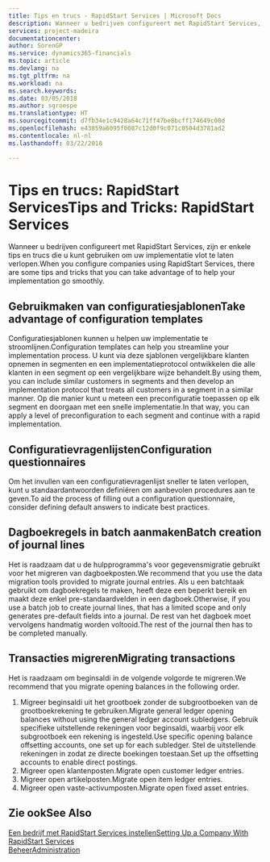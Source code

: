 ```yaml
---
title: Tips en trucs - RapidStart Services | Microsoft Docs
description: Wanneer u bedrijven configureert met RapidStart Services, zijn er enkele tips en trucs die u kunt gebruiken om uw implementatie vlot te laten verlopen.
services: project-madeira
documentationcenter: 
author: SorenGP
ms.service: dynamics365-financials
ms.topic: article
ms.devlang: na
ms.tgt_pltfrm: na
ms.workload: na
ms.search.keywords: 
ms.date: 03/05/2018
ms.author: sgroespe
ms.translationtype: HT
ms.sourcegitcommit: d7fb34e1c9428a64c71ff47be8bcff174649c00d
ms.openlocfilehash: e43859a6095f0087c12d0f9c071c0504d3781ad2
ms.contentlocale: nl-nl
ms.lasthandoff: 03/22/2018

---
```

# <a name="tips-and-tricks-rapidstart-services"></a><span data-ttu-id="6287e-103">Tips en trucs: RapidStart Services</span><span class="sxs-lookup"><span data-stu-id="6287e-103">Tips and Tricks: RapidStart Services</span></span>
<span data-ttu-id="6287e-104">Wanneer u bedrijven configureert met RapidStart Services, zijn er enkele tips en trucs die u kunt gebruiken om uw implementatie vlot te laten verlopen.</span><span class="sxs-lookup"><span data-stu-id="6287e-104">When you configure companies using RapidStart Services, there are some tips and tricks that you can take advantage of to help your implementation go smoothly.</span></span>  

## <a name="take-advantage-of-configuration-templates"></a><span data-ttu-id="6287e-105">Gebruikmaken van configuratiesjablonen</span><span class="sxs-lookup"><span data-stu-id="6287e-105">Take advantage of configuration templates</span></span>  
<span data-ttu-id="6287e-106">Configuratiesjablonen kunnen u helpen uw implementatie te stroomlijnen.</span><span class="sxs-lookup"><span data-stu-id="6287e-106">Configuration templates can help you streamline your implementation process.</span></span> <span data-ttu-id="6287e-107">U kunt via deze sjablonen vergelijkbare klanten opnemen in segmenten en een implementatieprotocol ontwikkelen die alle klanten in een segment op een vergelijkbare wijze behandelt.</span><span class="sxs-lookup"><span data-stu-id="6287e-107">By using them, you can include similar customers in segments and then develop an implementation protocol that treats all customers in a segment in a similar manner.</span></span> <span data-ttu-id="6287e-108">Op die manier kunt u meteen een preconfiguratie toepassen op elk segment en doorgaan met een snelle implementatie.</span><span class="sxs-lookup"><span data-stu-id="6287e-108">In that way, you can apply a level of preconfiguration to each segment and continue with a rapid implementation.</span></span>  

## <a name="configuration-questionnaires"></a><span data-ttu-id="6287e-109">Configuratievragenlijsten</span><span class="sxs-lookup"><span data-stu-id="6287e-109">Configuration questionnaires</span></span>  
<span data-ttu-id="6287e-110">Om het invullen van een configuratievragenlijst sneller te laten verlopen, kunt u standaardantwoorden definiëren om aanbevolen procedures aan te geven.</span><span class="sxs-lookup"><span data-stu-id="6287e-110">To aid the process of filling out a configuration questionnaire, consider defining default answers to indicate best practices.</span></span>  

## <a name="batch-creation-of-journal-lines"></a><span data-ttu-id="6287e-111">Dagboekregels in batch aanmaken</span><span class="sxs-lookup"><span data-stu-id="6287e-111">Batch creation of journal lines</span></span>  
<span data-ttu-id="6287e-112">Het is raadzaam dat u de hulpprogramma's voor gegevensmigratie gebruikt voor het migreren van dagboekposten.</span><span class="sxs-lookup"><span data-stu-id="6287e-112">We recommend that you use the data migration tools provided to migrate journal entries.</span></span> <span data-ttu-id="6287e-113">Als u een batchtaak gebruikt om dagboekregels te maken, heeft deze een beperkt bereik en maakt deze enkel pre-standaardvelden in een dagboek.</span><span class="sxs-lookup"><span data-stu-id="6287e-113">Otherwise, if you use a batch job to create journal lines, that has a limited scope and only generates pre-default fields into a journal.</span></span> <span data-ttu-id="6287e-114">De rest van het dagboek moet vervolgens handmatig worden voltooid.</span><span class="sxs-lookup"><span data-stu-id="6287e-114">The rest of the journal then has to be completed manually.</span></span>  

## <a name="migrating-transactions"></a><span data-ttu-id="6287e-115">Transacties migreren</span><span class="sxs-lookup"><span data-stu-id="6287e-115">Migrating transactions</span></span>  
<span data-ttu-id="6287e-116">Het is raadzaam om beginsaldi in de volgende volgorde te migreren.</span><span class="sxs-lookup"><span data-stu-id="6287e-116">We recommend that you migrate opening balances in the following order.</span></span>  

1.  <span data-ttu-id="6287e-117">Migreer beginsaldi uit het grootboek zonder de subgrootboeken van de grootboekrekening te gebruiken.</span><span class="sxs-lookup"><span data-stu-id="6287e-117">Migrate general ledger opening balances without using the general ledger account subledgers.</span></span> <span data-ttu-id="6287e-118">Gebruik specifieke uitstellende rekeningen voor beginsaldi, waarbij voor elk subgrootboek een rekening is ingesteld.</span><span class="sxs-lookup"><span data-stu-id="6287e-118">Use specific opening balance offsetting accounts, one set up for each subledger.</span></span> <span data-ttu-id="6287e-119">Stel de uitstellende rekeningen in zodat ze directe boekingen toestaan.</span><span class="sxs-lookup"><span data-stu-id="6287e-119">Set up the offsetting accounts to enable direct postings.</span></span>  
2.  <span data-ttu-id="6287e-120">Migreer open klantenposten.</span><span class="sxs-lookup"><span data-stu-id="6287e-120">Migrate open customer ledger entries.</span></span>  
3.  <span data-ttu-id="6287e-121">Migreer open artikelposten.</span><span class="sxs-lookup"><span data-stu-id="6287e-121">Migrate open item ledger entries.</span></span>  
4.  <span data-ttu-id="6287e-122">Migreer open vaste-activumposten.</span><span class="sxs-lookup"><span data-stu-id="6287e-122">Migrate open fixed asset entries.</span></span>  

## <a name="see-also"></a><span data-ttu-id="6287e-123">Zie ook</span><span class="sxs-lookup"><span data-stu-id="6287e-123">See Also</span></span>  
[<span data-ttu-id="6287e-124">Een bedrijf met RapidStart Services instellen</span><span class="sxs-lookup"><span data-stu-id="6287e-124">Setting Up a Company With RapidStart Services</span></span>](admin-set-up-a-company-with-rapidstart.md)  
[<span data-ttu-id="6287e-125">Beheer</span><span class="sxs-lookup"><span data-stu-id="6287e-125">Administration</span></span>](admin-setup-and-administration.md)

